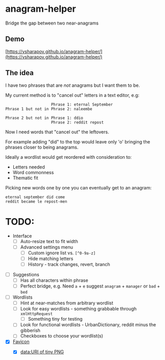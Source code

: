 # anagram-helper
Bridge the gap between two near-anagrams

## Demo
[https://vsharapov.github.io/anagram-helper/](https://vsharapov.github.io/anagram-helper/)

## The idea
I have two phrases that are _not_ anagrams but I want them to be.

My current method is to "cancel out" letters in a text editor, e.g:

```
                    Phrase 1: eternal September
Phrase 1 but not in Phrase 2: naleembe

Phrase 2 but not in Phrase 1: ddio
                    Phrase 2: reddit repost
```
Now I need words that "cancel out" the leftovers.

For example adding "did" to the top would leave only 'o' bringing the phrases closer to being anagrams.

Ideally a wordlist would get reordered with consideration to:

- Letters needed
- Word commonness
- Thematic fit

Picking new words one by one you can eventually get to an anagram:
```
eternal september did come
reddit became le repost-men
```

# TODO:
- Interface
    - [ ] Auto-resize text to fit width
    - [ ] Advanced settings menu
        - [ ] Custom ignore list vs. `[^0-9a-z]`
        - [ ] Hide matching letters
        - [ ] History - track changes, revert, branch
- [ ] Suggestions
    - [ ] Has all characters within phrase
    - [ ] Perfect bridge, e.g. Need `a` + `e` suggest `anagram` + `manager` or `bad` + `bed`
- [ ] Wordlists
    - [ ] Hint at near-matches from arbitrary wordlist
    - [ ] Look for easy wordlists - something grabbable through `xmlHttpRequest`
        - [ ] Something tiny for testing
    - [ ] Look for functional wordlists - UrbanDictionary, reddit minus the gibberish
    - [ ] Checkboxes to choose your wordlist(s)
- [x] [Favicon](https://www.w3.org/2005/10/howto-favicon)
    - [x] [data:URI of tiny PNG](https://garethrees.org/2007/11/14/pngcrush/)


[1]: https://connorholyday.github.io/anagram-helper/
